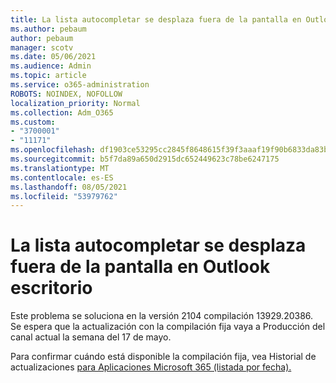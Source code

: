 ```yaml
---
title: La lista autocompletar se desplaza fuera de la pantalla en Outlook escritorio
ms.author: pebaum
author: pebaum
manager: scotv
ms.date: 05/06/2021
ms.audience: Admin
ms.topic: article
ms.service: o365-administration
ROBOTS: NOINDEX, NOFOLLOW
localization_priority: Normal
ms.collection: Adm_O365
ms.custom:
- "3700001"
- "11171"
ms.openlocfilehash: df1903ce53295cc2845f8648615f39f3aaaf19f90b6833da83b27ba836e44d4e
ms.sourcegitcommit: b5f7da89a650d2915dc652449623c78be6247175
ms.translationtype: MT
ms.contentlocale: es-ES
ms.lasthandoff: 08/05/2021
ms.locfileid: "53979762"
---
```

# <a name="autocomplete-list-scrolls-off-the-screen-in-outlook-desktop"></a>La lista autocompletar se desplaza fuera de la pantalla en Outlook escritorio

Este problema se soluciona en la versión 2104 compilación 13929.20386. Se espera que la actualización con la compilación fija vaya a Producción del canal actual la semana del 17 de mayo. 

Para confirmar cuándo está disponible la compilación fija, vea Historial de actualizaciones [para Aplicaciones Microsoft 365 (listada por fecha).](/officeupdates/update-history-microsoft365-apps-by-date)